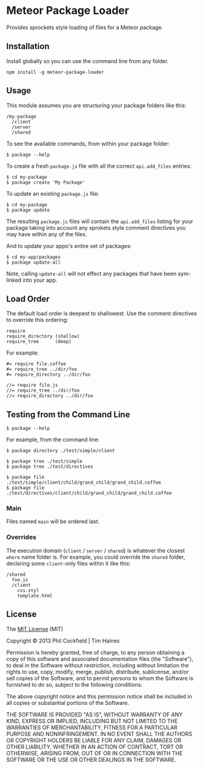 # Meteor Package Loader
Provides sprockets style loading of files for a Meteor package.


## Installation
Install globally so you can use the command line from any folder.

    npm install -g meteor-package-loader

## Usage
This module assumes you are structuring your package folders like this:

    /my-package
      /client
      /server
      /shared

To see the available commands, from within your package folder:

    $ package --help


To create a fresh `package.js` file with all the correct `api.add_files` entries:

    $ cd my-package
    $ package create 'My Package'

To update an existing `package.js` file:

    $ cd my-package
    $ package update

The resulting `package.js` files will contain the `api.add_files` listing for your package taking into account any
sprokets style comment directives you may have within any of the files.

And to update your appo's entire set of packages:

    $ cd my-app/packages
    $ package update-all

Note, calling `update-all` will not effect any packages that have been sym-linked into your app.


## Load Order

The default load order is deepest to shallowest.  Use the comment directives to override
this ordering:

    require
    require_directory (shallow)
    require_tree      (deep)

For example:

    #= require file.coffee
    #= require_tree ../dir/foo
    #= require_directory ../dir/foo

    //= require file.js
    //= require_tree ../dir/foo
    //= require_directory ../dir/foo


## Testing from the Command Line

    $ package --help

For example, from the command line:

    $ package directory ./test/simple/client

    $ package tree ./test/simple
    $ package tree ./test/directives

    $ package file ./test/simple/client/child/grand_child/grand_child.coffee
    $ package file ./test/directives/client/child/grand_child/grand_child.coffee


### Main
Files named `main` will be ordered last.


### Overrides
The execution domain (`client` / `server` / `shared`) is whatever the closest `where` name folder is.
For example, you could override the `shared` folder, declaring some `client`-only files within it like this:

    /shared
      foo.js
      /client
        css.styl
        template.html





## License

The [MIT License](http://www.opensource.org/licenses/mit-license.php) (MIT)

Copyright © 2013 Phil Cockfield | Tim Haines

Permission is hereby granted, free of charge, to any person obtaining a copy of
this software and associated documentation files (the "Software"), to deal in
the Software without restriction, including without limitation the rights to
use, copy, modify, merge, publish, distribute, sublicense, and/or sell copies of
the Software, and to permit persons to whom the Software is furnished to do so,
subject to the following conditions:

The above copyright notice and this permission notice shall be included in all
copies or substantial portions of the Software.

THE SOFTWARE IS PROVIDED "AS IS", WITHOUT WARRANTY OF ANY KIND, EXPRESS OR IMPLIED,
INCLUDING BUT NOT LIMITED TO THE WARRANTIES OF MERCHANTABILITY, FITNESS FOR A
PARTICULAR PURPOSE AND NONINFRINGEMENT. IN NO EVENT SHALL THE AUTHORS OR COPYRIGHT
HOLDERS BE LIABLE FOR ANY CLAIM, DAMAGES OR OTHER LIABILITY, WHETHER IN AN ACTION
OF CONTRACT, TORT OR OTHERWISE, ARISING FROM, OUT OF OR IN CONNECTION WITH THE
SOFTWARE OR THE USE OR OTHER DEALINGS IN THE SOFTWARE.